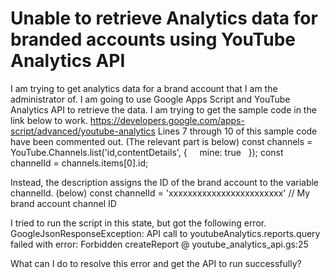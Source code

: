 
# Unable to retrieve Analytics data for branded accounts using YouTube Analytics API

I am trying to get analytics data for a brand account that I am the administrator of.
I am going to use Google Apps Script and YouTube Analytics API to retrieve the data.
I am trying to get the sample code in the link below to work.
https://developers.google.com/apps-script/advanced/youtube-analytics
Lines 7 through 10 of this sample code have been commented out.
(The relevant part is below)
const channels = YouTube.Channels.list('id,contentDetails', {
    mine: true
  });
const channelId = channels.items[0].id;

Instead, the description assigns the ID of the brand account to the variable channelId. (below)
const channelId = 'xxxxxxxxxxxxxxxxxxxxxxxx' // My brand account channel ID

I tried to run the script in this state, but got the following error.
GoogleJsonResponseException: API call to youtubeAnalytics.reports.query failed with error: Forbidden
createReport    @ youtube_analytics_api.gs:25

What can I do to resolve this error and get the API to run successfully?

        